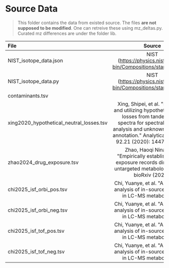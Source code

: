 # Source Data
> This folder contains the data from existed source. The files **are not supposed to be modified**. One can retreive these using mz_deltas.py. Curated mz differences are under the folder lib. 

| File    | Source | Note |
| :------ | :----: | :--- |
| NIST_isotope_data.json        |   NIST (https://physics.nist.gov/cgi-bin/Compositions/stand_alone.pl)   | Atomic Weights and Isotopic Compositions for All Elements from NIST |
| NIST_isotope_data.py           |   NIST (https://physics.nist.gov/cgi-bin/Compositions/stand_alone.pl)   | Atomic Weights and Isotopic Compositions for All Elements from NIST |
| contaminants.tsv  |     |  |
| xing2020_hypothetical_neutral_losses.tsv |  Xing, Shipei, et al. "Retrieving and utilizing hypothetical neutral losses from tandem mass spectra for spectral similarity analysis and unknown metabolite annotation." Analytical Chemistry 92.21 (2020): 14476-14483.   | https://pubs.acs.org/doi/full/10.1021/acs.analchem.0c02521 |
| zhao2024_drug_exposure.tsv |  Zhao, Haoqi Nina, et al. "Empirically establishing drug exposure records directly from untargeted metabolomics data." bioRxiv (2024).   | https://www.biorxiv.org/content/10.1101/2024.10.07.617109v2 |
| chi2025_isf_orbi_pos.tsv |  Chi, Yuanye, et al. "A systematic analysis of in-source fragments in LC-MS metabolomics"   | Orbitrap positive |
| chi2025_isf_orbi_neg.tsv |   Chi, Yuanye, et al. "A systematic analysis of in-source fragments in LC-MS metabolomics"  | Orbitrap negative |
| chi2025_isf_tof_pos.tsv |  Chi, Yuanye, et al. "A systematic analysis of in-source fragments in LC-MS metabolomics"   | TOF positive |
| chi2025_isf_tof_neg.tsv |  Chi, Yuanye, et al. "A systematic analysis of in-source fragments in LC-MS metabolomics"   | TOF negative |